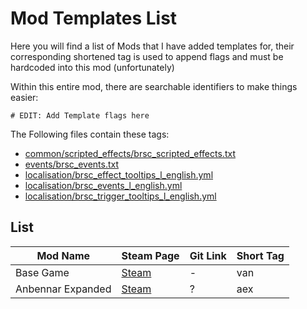 # Mod Templates List
Here you will find a list of Mods that I have added templates for, their corresponding shortened tag is used to append flags and must be hardcoded into this mod (unfortunately)

Within this entire mod, there are searchable identifiers to make things easier:
```AMPL
# EDIT: Add Template flags here
```
The Following files contain these tags:
- [common/scripted_effects/brsc_scripted_effects.txt](/common/scripted_effects/brsc_scripted_effects.txt)
- [events/brsc_events.txt](/events/brsc_events.txt)
- [localisation/brsc_effect_tooltips_l_english.yml](/localisation/brsc_effect_tooltips_l_english.yml)
- [localisation/brsc_events_l_english.yml](/localisation/brsc_events_l_english.yml)
- [localisation/brsc_trigger_tooltips_l_english.yml](/localisation/brsc_trigger_tooltips_l_english.yml)

## List
| Mod Name | Steam Page | Git Link | Short Tag |
| ---      | ---        | ---      | ---       |
| Base Game | [Steam](https://store.steampowered.com/app/236850/Europa_Universalis_IV/) | - | van |
| Anbennar Expanded | [Steam](https://steamcommunity.com/sharedfiles/filedetails/?id=2422633137) | ? | aex |